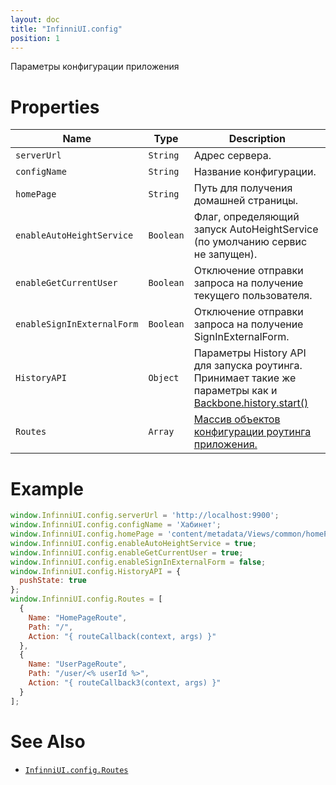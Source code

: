 ```yaml
---
layout: doc
title: "InfinniUI.config"
position: 1
---
```


Параметры конфигурации приложения

# Properties

|Name|Type|Description|
|----|----|-----------|
|`serverUrl`|`String`|Адрес сервера.|
|`configName`|`String`|Название конфигурации.|
|`homePage`|`String`|Путь для получения домашней страницы.|
|`enableAutoHeightService`|`Boolean`|Флаг, определяющий запуск AutoHeightService (по умолчанию сервис не запущен).|
|`enableGetCurrentUser`|`Boolean`|Отключение отправки запроса на получение текущего пользователя.|
|`enableSignInExternalForm`|`Boolean`|Отключение отправки запроса на получение SignInExternalForm.|
|`HistoryAPI`|`Object`|Параметры History API для запуска роутинга. Принимает такие же параметры как и [Backbone.history.start()](http://backbonejs.org/#History-start)|
|`Routes`|`Array`|[Массив объектов конфигурации роутинга приложения.](../InfinniUI.config.Routes)|

# Example

```js
window.InfinniUI.config.serverUrl = 'http://localhost:9900';
window.InfinniUI.config.configName = 'Хабинет';
window.InfinniUI.config.homePage = 'content/metadata/Views/common/homePage.json';
window.InfinniUI.config.enableAutoHeightService = true;
window.InfinniUI.config.enableGetCurrentUser = true;
window.InfinniUI.config.enableSignInExternalForm = false;
window.InfinniUI.config.HistoryAPI = {
  pushState: true
};
window.InfinniUI.config.Routes = [
  {
    Name: "HomePageRoute",
    Path: "/",
    Action: "{ routeCallback(context, args) }"
  },
  {
    Name: "UserPageRoute",
    Path: "/user/<% userId %>",
    Action: "{ routeCallback3(context, args) }"
  }
];
```

# See Also

* [`InfinniUI.config.Routes`](../InfinniUI.config.Routes)
